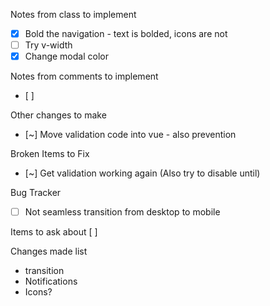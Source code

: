 Notes from class to implement
 - [x] Bold the navigation - text is bolded, icons are not
 - [ ] Try v-width
 - [x] Change modal color

Notes from comments to implement
- [ ] 

Other changes to make
- [~] Move validation code into vue - also prevention

Broken Items to Fix
- [~] Get validation working again (Also try to disable until)

Bug Tracker
- [ ] Not seamless transition from desktop to mobile


Items to ask about
[ ]  


Changes made list
- transition
- Notifications
- Icons?